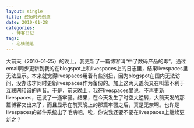 ```yaml
---
layout: single
title: 经历时光倒流
date: 2010-01-28
categories:
  - 博客日记
tags:
  - 心情随笔
---
```


大前天（2010-01-25）的晚上，我更新了一篇博客叫“中了数码产品的毒”，通过email同步更新到我的在blogspot上和livespaces上的日志里，结果livespaces里无法显示。本来就觉得livespaces用着有些别扭，因为blogspot在国内无法访问，没办法才同时更新livespaces作为备份的。加上这两天盖茨又在叫嚣不利于互联网和谐的声音。于是，前天晚上，我在livespaces里说，不再更新livespaces，还发了一通牢骚。结果，在今天发生了时空大逆转，大前天发的那篇博客又出来了，而且显示在前天晚上的那篇牢骚之后，真是无奈啊。也许是livespaces的邮件系统出了毛病吧，唉，你说我还要不要在livespaces上继续更新之？
